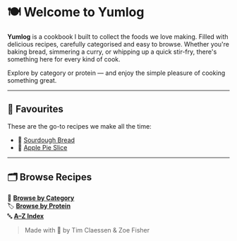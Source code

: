 # 🍽️ Welcome to Yumlog

**Yumlog** is a cookbook I built to collect the foods we love making. Filled with delicious recipes, carefully categorised and easy to browse. Whether you're baking bread, simmering a curry, or whipping up a quick stir-fry, there's something here for every kind of cook.

Explore by category or protein — and enjoy the simple pleasure of cooking something great.

---

## 🌟 Favourites

These are the go-to recipes we make all the time:

- 🍞 [Sourdough Bread](/recipes/sourdough_bread.md)
- 🍰 [Apple Pie Slice](/recipes/apple_pie_slice.md)

---

## 🗂️ Browse Recipes

📁 [**Browse by Category**](./indexes/categories.md)  
🏷️ [**Browse by Protein**](./indexes/proteins.md)  
🔤 [**A–Z Index**](./indexes/alphabet.md)


> Made with 🧡 by Tim Claessen & Zoe Fisher